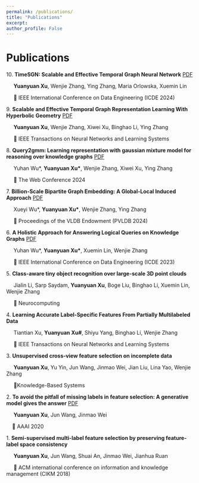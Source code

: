 ```yaml
---
permalink: /publications/
title: "Publications"
excerpt: 
author_profile: False
---
```



# Publications

10\. **TimeSGN: Scalable and Effective Temporal Graph Neural Network** [PDF](https://ieeexplore.ieee.org/document/10597745)

   &nbsp;&nbsp;&nbsp;&nbsp; **Yuanyuan Xu**, Wenjie Zhang, Ying Zhang, Maria Orlowska, Xuemin Lin

   &nbsp;&nbsp;&nbsp;&nbsp; 📍 IEEE International Conference on Data Engineering (ICDE 2024)

<p></p>

9\. **Scalable and Effective Temporal Graph Representation Learning With Hyperbolic Geometry** [PDF](https://ieeexplore.ieee.org/stamp/stamp.jsp?arnumber=10528375)

   &nbsp;&nbsp;&nbsp;&nbsp; **Yuanyuan Xu**, Wenjie Zhang, Xiwei Xu, Binghao Li, Ying Zhang

   &nbsp;&nbsp;&nbsp;&nbsp; 📍 IEEE Transactions on Neural Networks and Learning Systems

<p></p>

8\. **Query2gmm: Learning representation with gaussian mixture model for reasoning over knowledge graphs** [PDF](https://dl.acm.org/doi/pdf/10.1145/3589334.3645569)

   &nbsp;&nbsp;&nbsp;&nbsp; Yuhan Wu\*, **Yuanyuan Xu\***, Wenjie Zhang, Xiwei Xu, Ying Zhang

   &nbsp;&nbsp;&nbsp;&nbsp; 📍 The Web Conference 2024

<p></p>

7\. **Billion-Scale Bipartite Graph Embedding: A Global-Local Induced Approach** [PDF](https://dl.acm.org/doi/pdf/10.14778/3626292.3626300)

   &nbsp;&nbsp;&nbsp;&nbsp; Xueyi Wu\*, **Yuanyuan Xu\***, Wenjie Zhang, Ying Zhang

   &nbsp;&nbsp;&nbsp;&nbsp; 📍 Proceedings of the VLDB Endowment (PVLDB 2024)

<p></p>

6\. **A Holistic Approach for Answering Logical Queries on Knowledge Graphs** [PDF](https://ieeexplore.ieee.org/stamp/stamp.jsp?arnumber=10184571)

   &nbsp;&nbsp;&nbsp;&nbsp; Yuhan Wu\*, **Yuanyuan Xu\***, Xuemin Lin, Wenjie Zhang

   &nbsp;&nbsp;&nbsp;&nbsp; 📍 IEEE International Conference on Data Engineering (ICDE 2023)

<p></p>

5\. **Class-aware tiny object recognition over large-scale 3D point clouds**

   &nbsp;&nbsp;&nbsp;&nbsp; Jialin Li, Sarp Saydam, **Yuanyuan Xu**, Boge Liu, Binghao Li, Xuemin Lin, Wenjie Zhang

   &nbsp;&nbsp;&nbsp;&nbsp; 📍 Neurocomputing

<p></p>

4\. **Learning Accurate Label-Specific Features From Partially Multilabeled Data**

   &nbsp;&nbsp;&nbsp;&nbsp; Tiantian Xu, **Yuanyuan Xu\#**, Shiyu Yang, Binghao Li, Wenjie Zhang

   &nbsp;&nbsp;&nbsp;&nbsp; 📍 IEEE Transactions on Neural Networks and Learning Systems

<p></p>

3\. **Unsupervised cross-view feature selection on incomplete data**

   &nbsp;&nbsp;&nbsp;&nbsp; **Yuanyuan Xu**, Yu Yin, Jun Wang, Jinmao Wei, Jian Liu, Lina Yao, Wenjie Zhang

   &nbsp;&nbsp;&nbsp;&nbsp; 📍Knowledge-Based Systems

<p></p>

2\. **To avoid the pitfall of missing labels in feature selection: A generative model gives the answer** [PDF](https://ojs.aaai.org/index.php/AAAI/article/view/6127/5983)

   &nbsp;&nbsp;&nbsp;&nbsp; **Yuanyuan Xu**, Jun Wang, Jinmao Wei

   &nbsp;&nbsp;&nbsp;&nbsp;📍 AAAI 2020

<p></p>

1\. **Semi-supervised multi-label feature selection by preserving feature-label space consistency**
   
   &nbsp;&nbsp;&nbsp;&nbsp; **Yuanyuan Xu**, Jun Wang, Shuai An, Jinmao Wei, Jianhua Ruan
   
   &nbsp;&nbsp;&nbsp;&nbsp; 📍 ACM international conference on information and knowledge management (CIKM 2018)

